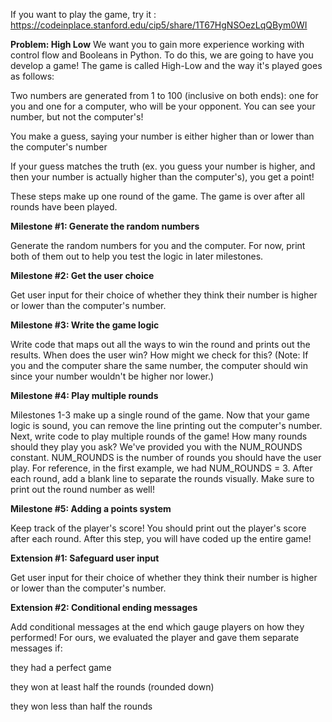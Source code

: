 If you want to play the game, try it : https://codeinplace.stanford.edu/cip5/share/1T67HgNSOezLqQBym0WI

**Problem: High Low**
We want you to gain more experience working with control flow and Booleans in Python. To do this, we are going to have you develop a game! The game is called High-Low and the way it's played goes as follows:





Two numbers are generated from 1 to 100 (inclusive on both ends): one for you and one for a computer, who will be your opponent. You can see your number, but not the computer's!



You make a guess, saying your number is either higher than or lower than the computer's number



If your guess matches the truth (ex. you guess your number is higher, and then your number is actually higher than the computer's), you get a point!

These steps make up one round of the game. The game is over after all rounds have been played.

**Milestone #1: Generate the random numbers**

Generate the random numbers for you and the computer. For now, print both of them out to help you test the logic in later milestones.

**Milestone #2: Get the user choice**

Get user input for their choice of whether they think their number is higher or lower than the computer's number.

**Milestone #3: Write the game logic**

Write code that maps out all the ways to win the round and prints out the results. When does the user win? How might we check for this? (Note: If you and the computer share the same number, the computer should win since your number wouldn't be higher nor lower.)

**Milestone #4: Play multiple rounds**

Milestones 1-3 make up a single round of the game. Now that your game logic is sound, you can remove the line printing out the computer's number. Next, write code to play multiple rounds of the game! How many rounds should they play you ask? We've provided you with the NUM_ROUNDS constant. NUM_ROUNDS is the number of rounds you should have the user play. For reference, in the first example, we had NUM_ROUNDS = 3. After each round, add a blank line to separate the rounds visually. Make sure to print out the round number as well!

**Milestone #5: Adding a points system**

Keep track of the player's score! You should print out the player's score after each round. After this step, you will have coded up the entire game!

**Extension #1: Safeguard user input**

Get user input for their choice of whether they think their number is higher or lower than the computer's number.

**Extension #2: Conditional ending messages**

Add conditional messages at the end which gauge players on how they performed! For ours, we evaluated the player and gave them separate messages if:





they had a perfect game

they won at least half the rounds (rounded down)

they won less than half the rounds
